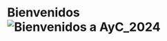 # Bienvenidos![Bienvenidos a AyC_2024](https://github.com/ISPC-TST-AyC-2024/Tarea1/assets/108839778/10ab741c-0a37-416f-aa7e-24eb104693e8)
